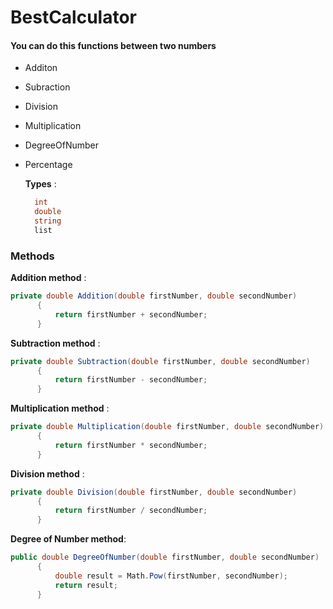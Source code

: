 # BestCalculator
#### You can do this functions between two numbers
- Additon
- Subraction
- Division
- Multiplication
- DegreeOfNumber
- Percentage

  **Types** :
  ```cs
    int
    double
    string
    list
  ```

  
### Methods
**Addition method** :
  ```cs
private double Addition(double firstNumber, double secondNumber)
        {
            return firstNumber + secondNumber;
        }
  ```
**Subtraction method** :
  ```cs
private double Subtraction(double firstNumber, double secondNumber)
        {
            return firstNumber - secondNumber;
        }
  ```
**Multiplication method** :
  ```cs
private double Multiplication(double firstNumber, double secondNumber)
        {
            return firstNumber * secondNumber;
        }
  ```
**Division method** :
  ```cs
private double Division(double firstNumber, double secondNumber)
        {
            return firstNumber / secondNumber;
        }
  ```
**Degree of Number method**:
  ```cs
public double DegreeOfNumber(double firstNumber, double secondNumber)
        {
            double result = Math.Pow(firstNumber, secondNumber);
            return result;
        }
  ```
